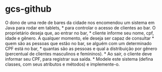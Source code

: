 # gcs-github
  O dono de uma rede de bares da cidade nos encomendou um sistema em Java para rodar em tablets,           * para controlar o acesso de clientes ao bar. O proprietário deseja que, ao entrar no bar,            * cliente informe seu nome, cpf, idade e gênero. A qualquer momento, ele deseja ser capaz de consultar           * quem são as pessoas que estão no bar, se alguém com um determinado CPF está no bar,           * quantas são as pessoas e qual a distribuição por gênero (percentual de clientes masculinos e femininos).           * Ao sair, o cliente deve informar seu CPF, para registrar sua saída.             * Modele este sistema (defina classes, com seus atributos e métodos) e implemente-o.
